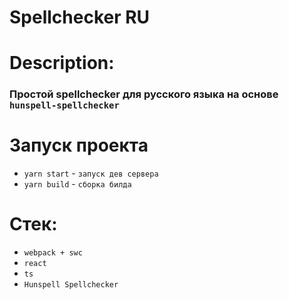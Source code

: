 # Spellchecker RU

# Description:

### Простой spellchecker для русского языка на основе `hunspell-spellchecker`

# Запуск проекта

- `yarn start` - `запуск дев сервера`
- `yarn build` - `сборка билда`

# Стек:

- `webpack + swc`
- `react`
- `ts`
- `Hunspell Spellchecker`